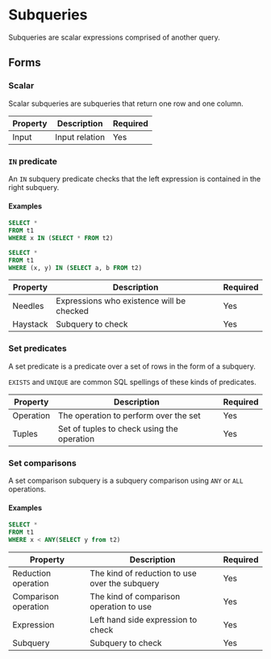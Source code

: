 # Subqueries

Subqueries are scalar expressions comprised of another query.

## Forms

### Scalar

Scalar subqueries are subqueries that return one row and one column.

| Property | Description    | Required |
| -------- | -------------- | -------- |
| Input    | Input relation | Yes      |

### `IN` predicate

An `IN` subquery predicate checks that the left expression is contained in the
right subquery.

#### Examples

```sql
SELECT *
FROM t1
WHERE x IN (SELECT * FROM t2)
```

```sql
SELECT *
FROM t1
WHERE (x, y) IN (SELECT a, b FROM t2)
```

| Property | Description                               | Required |
| -------- | ----------------------------------------- | -------- |
| Needles  | Expressions who existence will be checked | Yes      |
| Haystack | Subquery to check                         | Yes      |

### Set predicates

A set predicate is a predicate over a set of rows in the form of a subquery.

`EXISTS` and `UNIQUE` are common SQL spellings of these kinds of predicates.

| Property  | Description                                | Required |
| --------- | ------------------------------------------ | -------- |
| Operation | The operation to perform over the set      | Yes      |
| Tuples    | Set of tuples to check using the operation | Yes      |

### Set comparisons

A set comparison subquery is a subquery comparison using `ANY` or `ALL` operations.

#### Examples

```sql
SELECT *
FROM t1
WHERE x < ANY(SELECT y from t2)
```

| Property              | Description                                    | Required |
| --------------------- | ---------------------------------------------- | -------- |
| Reduction operation   | The kind of reduction to use over the subquery | Yes      |
| Comparison operation  | The kind of comparison operation to use        | Yes      |
| Expression            | Left hand side expression to check             | Yes      |
| Subquery              | Subquery to check                              | Yes      |
